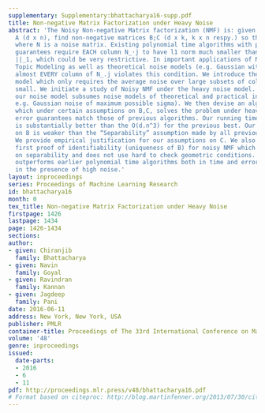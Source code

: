 ```yaml
---
supplementary: Supplementary:bhattacharya16-supp.pdf
title: Non-negative Matrix Factorization under Heavy Noise
abstract: 'The Noisy Non-negative Matrix factorization (NMF) is: given a data matrix
  A (d x n), find non-negative matrices B;C (d x k, k x n respy.) so that A = BC +N,
  where N is a noise matrix. Existing polynomial time algorithms with proven error
  guarantees require EACH column N_⋅j to have l1 norm much smaller than ||(BC)_⋅j
  ||_1, which could be very restrictive. In important applications of NMF such as
  Topic Modeling as well as theoretical noise models (e.g. Gaussian with high sigma),
  almost EVERY column of N_.j violates this condition. We introduce the heavy noise
  model which only requires the average noise over large subsets of columns to be
  small. We initiate a study of Noisy NMF under the heavy noise model. We show that
  our noise model subsumes noise models of theoretical and practical interest (for
  e.g. Gaussian noise of maximum possible sigma). We then devise an algorithm TSVDNMF
  which under certain assumptions on B,C, solves the problem under heavy noise. Our
  error guarantees match those of previous algorithms. Our running time of O(k.(d+n)^2)
  is substantially better than the O(d.n^3) for the previous best. Our assumption
  on B is weaker than the “Separability” assumption made by all previous results.
  We provide empirical justification for our assumptions on C. We also provide the
  first proof of identifiability (uniqueness of B) for noisy NMF which is not based
  on separability and does not use hard to check geometric conditions. Our algorithm
  outperforms earlier polynomial time algorithms both in time and error, particularly
  in the presence of high noise.'
layout: inproceedings
series: Proceedings of Machine Learning Research
id: bhattacharya16
month: 0
tex_title: Non-negative Matrix Factorization under Heavy Noise
firstpage: 1426
lastpage: 1434
page: 1426-1434
sections: 
author:
- given: Chiranjib
  family: Bhattacharya
- given: Navin
  family: Goyal
- given: Ravindran
  family: Kannan
- given: Jagdeep
  family: Pani
date: 2016-06-11
address: New York, New York, USA
publisher: PMLR
container-title: Proceedings of The 33rd International Conference on Machine Learning
volume: '48'
genre: inproceedings
issued:
  date-parts:
  - 2016
  - 6
  - 11
pdf: http://proceedings.mlr.press/v48/bhattacharya16.pdf
# Format based on citeproc: http://blog.martinfenner.org/2013/07/30/citeproc-yaml-for-bibliographies/
---
```

